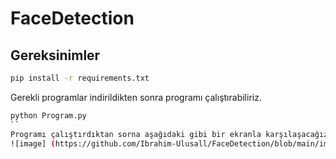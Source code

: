 # FaceDetection

## Gereksinimler
```bash
pip install -r requirements.txt 
```
Gerekli programlar indirildikten sonra programı çalıştırabiliriz.
```bash
python Program.py
``
Programı çalıştırdıktan sorna aşağıdaki gibi bir ekranla karşılaşacağız.
![image] (https://github.com/Ibrahim-Ulusall/FaceDetection/blob/main/images/program.png)
